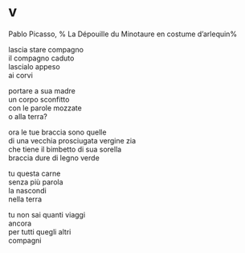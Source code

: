 # v

Pablo Picasso, %
La Dépouille du Minotaure en costume d’arlequin%

lascia stare compagno  
il compagno caduto  
lascialo appeso  
ai corvi

portare a sua madre  
un corpo sconfitto  
con le parole mozzate  
o alla terra?

ora le tue braccia sono quelle  
di una vecchia prosciugata vergine zia  
che tiene il bimbetto di sua sorella  
braccia dure di legno verde

tu questa carne  
senza più parola  
la nascondi  
nella terra

tu non sai quanti viaggi  
ancora  
per tutti quegli altri  
compagni
